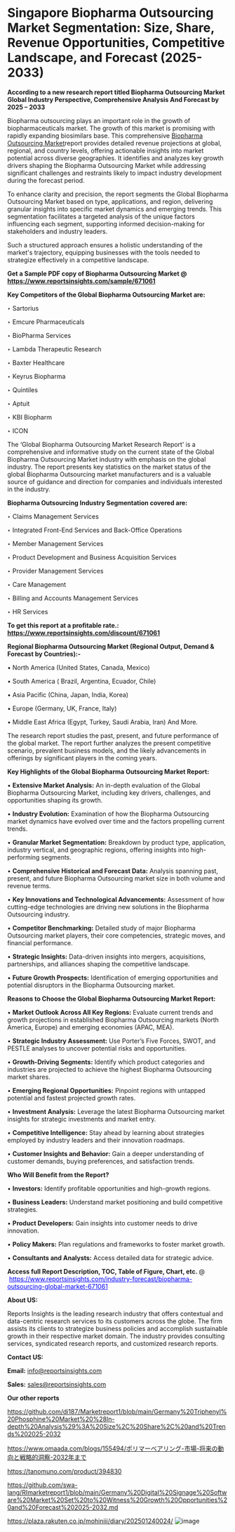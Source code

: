 # Singapore Biopharma Outsourcing Market Segmentation: Size, Share, Revenue Opportunities, Competitive Landscape, and Forecast (2025-2033)

<strong>According to a new research report titled Biopharma Outsourcing Market Global Industry Perspective, Comprehensive Analysis And Forecast by 2025 – 2033</strong>

Biopharma outsourcing plays an important role in the growth of biopharmaceuticals market. The growth of this market is promising with rapidly expanding biosimilars base. This comprehensive <a href=https://www.reportsinsights.com/sample/671061>Biopharma Outsourcing Market</a>report provides detailed revenue projections at global, regional, and country levels, offering actionable insights into market potential across diverse geographies. It identifies and analyzes key growth drivers shaping the Biopharma Outsourcing Market while addressing significant challenges and restraints likely to impact industry development during the forecast period.

To enhance clarity and precision, the report segments the Global Biopharma Outsourcing Market based on type, applications, and region, delivering granular insights into specific market dynamics and emerging trends. This segmentation facilitates a targeted analysis of the unique factors influencing each segment, supporting informed decision-making for stakeholders and industry leaders.

Such a structured approach ensures a holistic understanding of the market's trajectory, equipping businesses with the tools needed to strategize effectively in a competitive landscape.

<strong>Get a Sample PDF copy of Biopharma Outsourcing Market </strong><strong>@<a href=https://www.reportsinsights.com/sample/671061 style=color:#0000ff;> https://www.reportsinsights.com/sample/671061</a></strong></font>

<strong>Key Competitors of the Global Biopharma Outsourcing Market are:</strong>

‣ Sartorius

‣ Emcure Pharmaceuticals

‣ BioPharma Services

‣ Lambda Therapeutic Research

‣ Baxter Healthcare

‣ Keyrus Biopharma

‣ Quintiles

‣ Aptuit

‣ KBI Biopharm

‣ ICON

The ‘Global Biopharma Outsourcing Market Research Report’ is a comprehensive and informative study on the current state of the Global Biopharma Outsourcing Market industry with emphasis on the global industry. The report presents key statistics on the market status of the global Biopharma Outsourcing market manufacturers and is a valuable source of guidance and direction for companies and individuals interested in the industry.

<strong>Biopharma Outsourcing Industry Segmentation covered are:</strong>

‣ Claims Management Services

‣ Integrated Front-End Services and Back-Office Operations

‣ Member Management Services

‣ Product Development and Business Acquisition Services

‣ Provider Management Services

‣ Care Management

‣ Billing and Accounts Management Services

‣ HR Services

<strong>To get this report at a profitable rate.: <a href=https://www.reportsinsights.com/discount/671061 style=color:#0000ff;>https://www.reportsinsights.com/discount/671061</a></strong></font>

<strong>Regional Biopharma Outsourcing Market (Regional Output, Demand &amp; Forecast by Countries):-</strong>

• North America (United States, Canada, Mexico)

• South America ( Brazil, Argentina, Ecuador, Chile)

• Asia Pacific (China, Japan, India, Korea)

• Europe (Germany, UK, France, Italy)

• Middle East Africa (Egypt, Turkey, Saudi Arabia, Iran) And More.

The research report studies the past, present, and future performance of the global market. The report further analyzes the present competitive scenario, prevalent business models, and the likely advancements in offerings by significant players in the coming years.

<strong>Key Highlights of the Global Biopharma Outsourcing Market Report:</strong>

• <strong>Extensive Market Analysis:</strong> An in-depth evaluation of the Global Biopharma Outsourcing Market, including key drivers, challenges, and opportunities shaping its growth.

• <strong>Industry Evolution:</strong> Examination of how the Biopharma Outsourcing market dynamics have evolved over time and the factors propelling current trends.

• <strong>Granular Market Segmentation:</strong> Breakdown by product type, application, industry vertical, and geographic regions, offering insights into high-performing segments.

• <strong>Comprehensive Historical and Forecast Data:</strong> Analysis spanning past, present, and future Biopharma Outsourcing market size in both volume and revenue terms.

• <strong>Key Innovations and Technological Advancements:</strong> Assessment of how cutting-edge technologies are driving new solutions in the Biopharma Outsourcing industry.

• <strong>Competitor Benchmarking:</strong> Detailed study of major Biopharma Outsourcing market players, their core competencies, strategic moves, and financial performance.

• <strong>Strategic Insights:</strong> Data-driven insights into mergers, acquisitions, partnerships, and alliances shaping the competitive landscape.

• <strong>Future Growth Prospects:</strong> Identification of emerging opportunities and potential disruptors in the Biopharma Outsourcing market.

<strong>Reasons to Choose the Global Biopharma Outsourcing Market Report:</strong>

• <strong>Market Outlook Across All Key Regions:</strong> Evaluate current trends and growth projections in established Biopharma Outsourcing markets (North America, Europe) and emerging economies (APAC, MEA).

• <strong>Strategic Industry Assessment:</strong> Use Porter’s Five Forces, SWOT, and PESTLE analyses to uncover potential risks and opportunities.

• <strong>Growth-Driving Segments:</strong> Identify which product categories and industries are projected to achieve the highest Biopharma Outsourcing market shares.

• <strong>Emerging Regional Opportunities:</strong> Pinpoint regions with untapped potential and fastest projected growth rates.

• <strong>Investment Analysis:</strong> Leverage the latest Biopharma Outsourcing market insights for strategic investments and market entry.

• <strong>Competitive Intelligence:</strong> Stay ahead by learning about strategies employed by industry leaders and their innovation roadmaps.

• <strong>Customer Insights and Behavior:</strong> Gain a deeper understanding of customer demands, buying preferences, and satisfaction trends.

<strong>Who Will Benefit from the Report?</strong>

• <strong>Investors:</strong> Identify profitable opportunities and high-growth regions.

• <strong>Business Leaders:</strong> Understand market positioning and build competitive strategies.

• <strong>Product Developers:</strong> Gain insights into customer needs to drive innovation.

• <strong>Policy Makers:</strong> Plan regulations and frameworks to foster market growth.

• <strong>Consultants and Analysts:</strong> Access detailed data for strategic advice.
</ul>
<strong>Access full Report Description, TOC, Table of Figure, Chart, etc. </strong>@  <a href=https://www.reportsinsights.com/industry-forecast/biopharma-outsourcing-global-market-671061 style=color:#0000ff;>https://www.reportsinsights.com/industry-forecast/biopharma-outsourcing-global-market-671061</a></font>

<strong><strong>About US</strong>:</strong>

Reports Insights is the leading research industry that offers contextual and data-centric research services to its customers across the globe. The firm assists its clients to strategize business policies and accomplish sustainable growth in their respective market domain. The industry provides consulting services, syndicated research reports, and customized research reports.

<strong>Contact US:</strong>

<p class=""""><b>Email:</b> <a href=mailto:info@reportsinsights.com>info@reportsinsights.com</a></p>
<p class=""""><b>Sales:</b> <a href=mailto:sales@reportsinsights.com>sales@reportsinsights.com</a></p>

<strong>Our other reports</strong>

<a href=https://github.com/di187/Marketreport1/blob/main/Germany%20Triphenyl%20Phosphine%20Market%20%28In-depth%20Analysis%29%3A%20Size%2C%20Share%2C%20and%20Trends%202025-2032>https://github.com/di187/Marketreport1/blob/main/Germany%20Triphenyl%20Phosphine%20Market%20%28In-depth%20Analysis%29%3A%20Size%2C%20Share%2C%20and%20Trends%202025-2032</a>

<a href=https://www.omaada.com/blogs/155494/ポリマーベアリング-市場-将来の動向と戦略的洞察-2032年まで>https://www.omaada.com/blogs/155494/ポリマーベアリング-市場-将来の動向と戦略的洞察-2032年まで</a>

<a href=https://tanomuno.com/product/394830>https://tanomuno.com/product/394830</a>

<a href=https://github.com/swa-lang/RImarketreport1/blob/main/Germany%20Digital%20Signage%20Software%20Market%20Set%20to%20Witness%20Growth%20Opportunities%20and%20Forecast%202025-2032.md>https://github.com/swa-lang/RImarketreport1/blob/main/Germany%20Digital%20Signage%20Software%20Market%20Set%20to%20Witness%20Growth%20Opportunities%20and%20Forecast%202025-2032.md</a>

<a href=https://plaza.rakuten.co.jp/mohiniii/diary/202501240024/>https://plaza.rakuten.co.jp/mohiniii/diary/202501240024/</a>
![image](https://github.com/user-attachments/assets/406b6e12-6f59-4756-acba-52a86c15d1d9)
